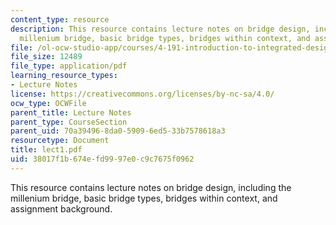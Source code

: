 ```yaml
---
content_type: resource
description: This resource contains lecture notes on bridge design, including the
  millenium bridge, basic bridge types, bridges within context, and assignment background.
file: /ol-ocw-studio-app/courses/4-191-introduction-to-integrated-design-fall-2006/38017f1b674efd9997e0c9c7675f0962_lect1.pdf
file_size: 12489
file_type: application/pdf
learning_resource_types:
- Lecture Notes
license: https://creativecommons.org/licenses/by-nc-sa/4.0/
ocw_type: OCWFile
parent_title: Lecture Notes
parent_type: CourseSection
parent_uid: 70a39496-8da0-5909-6ed5-33b7578618a3
resourcetype: Document
title: lect1.pdf
uid: 38017f1b-674e-fd99-97e0-c9c7675f0962
---
```

This resource contains lecture notes on bridge design, including the millenium bridge, basic bridge types, bridges within context, and assignment background.